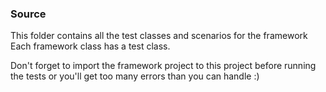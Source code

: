 <h3>Source</h3>
<p>
This folder contains all the test classes and scenarios for the framework  Each framework class has a test class.
</p>
<p>Don't forget to import the framework project to this project before running the tests or you'll get too many errors than you can handle :) </p>